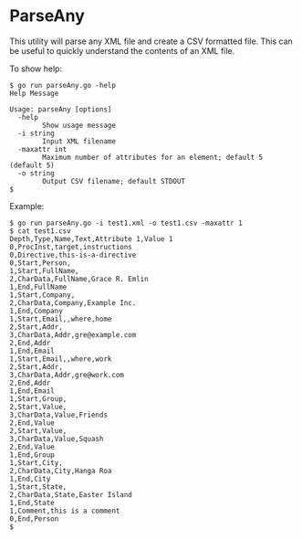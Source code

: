 # ParseAny
This utility will parse any XML file and create a CSV
formatted file. This can be useful to quickly understand
the contents of an XML file.

To show help:
```
$ go run parseAny.go -help
Help Message

Usage: parseAny [options]
  -help
    	Show usage message
  -i string
    	Input XML filename
  -maxattr int
    	Maximum number of attributes for an element; default 5 (default 5)
  -o string
    	Output CSV filename; default STDOUT
$ 
```

Example:
```
$ go run parseAny.go -i test1.xml -o test1.csv -maxattr 1
$ cat test1.csv 
Depth,Type,Name,Text,Attribute 1,Value 1
0,ProcInst,target,instructions
0,Directive,this-is-a-directive
0,Start,Person,
1,Start,FullName,
2,CharData,FullName,Grace R. Emlin
1,End,FullName
1,Start,Company,
2,CharData,Company,Example Inc.
1,End,Company
1,Start,Email,,where,home
2,Start,Addr,
3,CharData,Addr,gre@example.com
2,End,Addr
1,End,Email
1,Start,Email,,where,work
2,Start,Addr,
3,CharData,Addr,gre@work.com
2,End,Addr
1,End,Email
1,Start,Group,
2,Start,Value,
3,CharData,Value,Friends
2,End,Value
2,Start,Value,
3,CharData,Value,Squash
2,End,Value
1,End,Group
1,Start,City,
2,CharData,City,Hanga Roa
1,End,City
1,Start,State,
2,CharData,State,Easter Island
1,End,State
1,Comment,this is a comment
0,End,Person
$ 
```